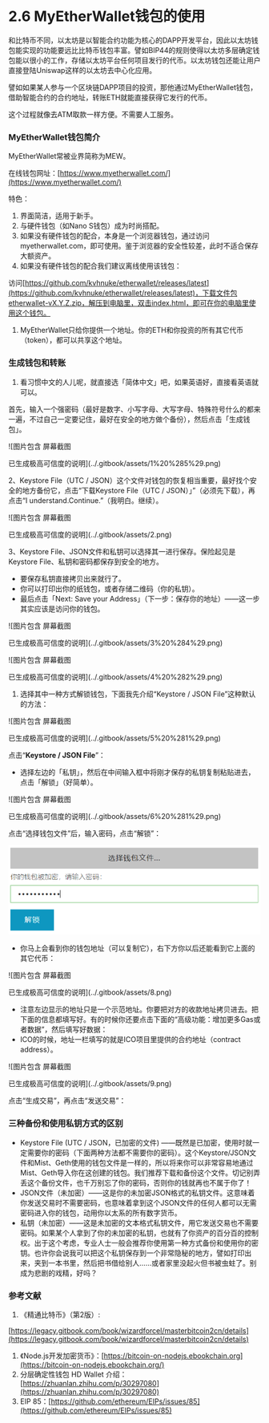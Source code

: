 # 2.6 MyEtherWallet钱包的使用

和比特币不同，以太坊是以智能合约功能为核心的DAPP开发平台，因此以太坊钱包能实现的功能要远比比特币钱包丰富。譬如BIP44的规则使得以太坊多层确定钱包能以很小的工作，存储以太坊平台任何项目发行的代币。以太坊钱包还能让用户直接登陆Uniswap这样的以太坊去中心化应用。

譬如如果某人参与一个区块链DAPP项目的投资，那他通过MyEtherWallet钱包，借助智能合约的合约地址，转账ETH就能直接获得它发行的代币。

这个过程就像去ATM取款一样方便。不需要人工服务。

### MyEtherWallet钱包简介

MyEtherWallet常被业界简称为MEW。

在线钱包网址：[https://www.myetherwallet.com/](https://www.myetherwallet.com/)

特色：

1. 界面简洁，适用于新手。
2. 与硬件钱包（如Nano S钱包）成为时尚搭配。
3. 如果没有硬件钱包的配合，本身是一个浏览器钱包，通过访问myetherwallet.com，即可使用。鉴于浏览器的安全性较差，此时不适合保存大额资产。
4. 如果没有硬件钱包的配合我们建议离线使用该钱包：

访问[https://github.com/kvhnuke/etherwallet/releases/latest](https://github.com/kvhnuke/etherwallet/releases/latest)，下载文件包etherwallet-vX.Y.Z.zip，解压到电脑里，双击index.html，即可在你的电脑里使用这个钱包。

1. MyEtherWallet只给你提供一个地址。你的ETH和你投资的所有其它代币（token），都可以共享这个地址。

### 生成钱包和转账

1. 看习惯中文的人儿呢，就直接选「简体中文」吧，如果英语好，直接看英语就可以。

首先，输入一个强密码（最好是数字、小写字母、大写字母、特殊符号什么的都来一遍，不过自己一定要记住，最好在安全的地方做个备份），然后点击「生成钱包」。

![&#x56FE;&#x7247;&#x5305;&#x542B; &#x5C4F;&#x5E55;&#x622A;&#x56FE;

&#x5DF2;&#x751F;&#x6210;&#x6781;&#x9AD8;&#x53EF;&#x4FE1;&#x5EA6;&#x7684;&#x8BF4;&#x660E;](../.gitbook/assets/1%20%285%29.png)

2、Keystore File（UTC / JSON）这个文件对钱包的恢复相当重要，最好找个安全的地方备份它，点击“下载Keystore File（UTC / JSON）」”（必须先下载），再点击“I understand.Continue.”（我明白。继续）。

![&#x56FE;&#x7247;&#x5305;&#x542B; &#x5C4F;&#x5E55;&#x622A;&#x56FE;

&#x5DF2;&#x751F;&#x6210;&#x6781;&#x9AD8;&#x53EF;&#x4FE1;&#x5EA6;&#x7684;&#x8BF4;&#x660E;](../.gitbook/assets/2.png)

3、Keystore File、JSON文件和私钥可以选择其一进行保存。保险起见是Keystore File、私钥和密码都保存到安全的地方。

* 要保存私钥直接拷贝出来就行了。
* 你可以打印出你的纸钱包，或者存储二维码（你的私钥）。
* 最后点击「Next: Save your Address」（下一步：保存你的地址）——这一步其实应该是访问你的钱包。

![&#x56FE;&#x7247;&#x5305;&#x542B; &#x5C4F;&#x5E55;&#x622A;&#x56FE;

&#x5DF2;&#x751F;&#x6210;&#x6781;&#x9AD8;&#x53EF;&#x4FE1;&#x5EA6;&#x7684;&#x8BF4;&#x660E;](../.gitbook/assets/3%20%284%29.png)

![&#x56FE;&#x7247;&#x5305;&#x542B; &#x5C4F;&#x5E55;&#x622A;&#x56FE;

&#x5DF2;&#x751F;&#x6210;&#x6781;&#x9AD8;&#x53EF;&#x4FE1;&#x5EA6;&#x7684;&#x8BF4;&#x660E;](../.gitbook/assets/4%20%282%29.png)

1. 选择其中一种方式解锁钱包，下面我先介绍“Keystore / JSON File”这种默认的方法：

![&#x56FE;&#x7247;&#x5305;&#x542B; &#x5C4F;&#x5E55;&#x622A;&#x56FE;

&#x5DF2;&#x751F;&#x6210;&#x6781;&#x9AD8;&#x53EF;&#x4FE1;&#x5EA6;&#x7684;&#x8BF4;&#x660E;](../.gitbook/assets/5%20%281%29.png)

点击“**Keystore / JSON File**”：

* 选择左边的「私钥」，然后在中间输入框中将刚才保存的私钥复制粘贴进去，点击「解锁」（好简单）。

![&#x56FE;&#x7247;&#x5305;&#x542B; &#x5C4F;&#x5E55;&#x622A;&#x56FE;

&#x5DF2;&#x751F;&#x6210;&#x6781;&#x9AD8;&#x53EF;&#x4FE1;&#x5EA6;&#x7684;&#x8BF4;&#x660E;](../.gitbook/assets/6%20%281%29.png)

点击“选择钱包文件”后，输入密码，点击“解锁”：

![](../.gitbook/assets/7.png)

* 你马上会看到你的钱包地址（可以复制它），右下方你以后还能看到它上面的其它代币：

![&#x56FE;&#x7247;&#x5305;&#x542B; &#x5C4F;&#x5E55;&#x622A;&#x56FE;

&#x5DF2;&#x751F;&#x6210;&#x6781;&#x9AD8;&#x53EF;&#x4FE1;&#x5EA6;&#x7684;&#x8BF4;&#x660E;](../.gitbook/assets/8.png)

* 注意左边显示的地址只是一个示范地址。你要把对方的收款地址拷贝进去。把下面的信息都填写好。有的时候你还要点击下面的“高级功能：增加更多Gas或者数据”，然后填写好数据：
* ICO的时候，地址一栏填写的就是ICO项目里提供的合约地址（contract address）。

![&#x56FE;&#x7247;&#x5305;&#x542B; &#x5C4F;&#x5E55;&#x622A;&#x56FE;

&#x5DF2;&#x751F;&#x6210;&#x6781;&#x9AD8;&#x53EF;&#x4FE1;&#x5EA6;&#x7684;&#x8BF4;&#x660E;](../.gitbook/assets/9.png)

点击“生成交易”，再点击“发送交易”：

### 三种备份和使用私钥方式的区别

* Keystore File \(UTC / JSON，已加密的文件\) ——既然是已加密，使用时就一定需要你的密码（下面两种方法都不需要你的密码）。这个Keystore/JSON文件和Mist、Geth使用的钱包文件是一样的，所以将来你可以非常容易地通过Mist、Geth导入你在这创建的钱包。我们推荐下载和备份这个文件。切记别弄丢这个备份文件，也千万别忘了你的密码，否则你的钱就再也不属于你了！
* JSON文件（未加密）——这是你的未加密JSON格式的私钥文件。这意味着你发送交易时不需要密码，也意味着拿到这个JSON文件的任何人都可以无需密码进入你的钱包，动用你以太系的所有数字货币。
* 私钥（未加密）——这是未加密的文本格式私钥文件，用它发送交易也不需要密码。如果某个人拿到了你的未加密的私钥，也就有了你资产的百分百的控制权。出于这个考虑，专业人士一般会推荐你使用第一种方式备份和使用你的密钥。也许你会说我可以把这个私钥保存到一个非常隐秘的地方，譬如打印出来，夹到一本书里，然后把书借给别人……或者家里没起火但书被虫蛀了。别成为悲剧的戏精，好吗？

### 参考文献

1. 《精通比特币》（第2版）:

[https://legacy.gitbook.com/book/wizardforcel/masterbitcoin2cn/details](https://legacy.gitbook.com/book/wizardforcel/masterbitcoin2cn/details)

1. 《Node.js开发加密货币》：[https://bitcoin-on-nodejs.ebookchain.org](https://bitcoin-on-nodejs.ebookchain.org/)
2. 分层确定性钱包 HD Wallet 介绍：[https://zhuanlan.zhihu.com/p/30297080](https://zhuanlan.zhihu.com/p/30297080)
3. EIP 85：[https://github.com/ethereum/EIPs/issues/85](https://github.com/ethereum/EIPs/issues/85)

